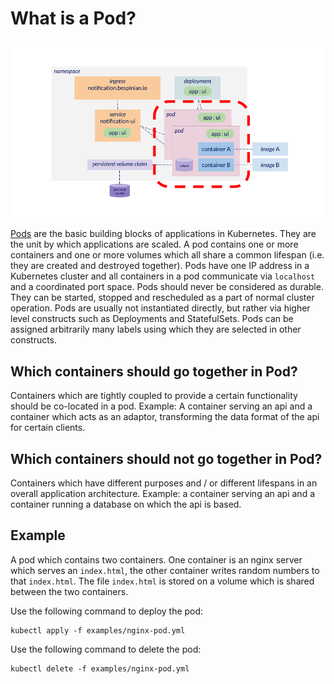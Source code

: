 # What is a Pod?

![Diagram of Kubernetes resources with pods focused](img/pods.png "Pods")

[Pods](https://kubernetes.io/docs/concepts/workloads/pods) are the basic building blocks of applications in Kubernetes. They are the unit by which applications are scaled. A pod contains one or more containers and one or more volumes which all share a common lifespan (i.e. they are created and destroyed together). Pods have one IP address in a Kubernetes cluster and all containers in a pod communicate via `localhost` and a coordinated port space. Pods should never be considered as durable. They can be started, stopped and rescheduled as a part of normal cluster operation. Pods are usually not instantiated directly, but rather via higher level constructs such as Deployments and StatefulSets. Pods can be assigned arbitrarily many labels using which they are selected in other constructs.

## Which containers should go together in Pod?

Containers which are tightly coupled to provide a certain functionality should be co-located in a pod. Example: A container serving an api and a container which acts as an adaptor, transforming the data format of the api for certain clients.

## Which containers should not go together in Pod?

Containers which have different purposes and / or different lifespans in an overall application architecture. Example: a container serving an api and a container running a database on which the api is based.

## Example

A pod which contains two containers. One container is an nginx server which serves an `index.html`, the other container writes random numbers to that `index.html`. The file `index.html` is stored on a volume which is shared between the two containers.

Use the following command to deploy the pod:

```
kubectl apply -f examples/nginx-pod.yml
```

Use the following command to delete the pod:

```
kubectl delete -f examples/nginx-pod.yml
```
